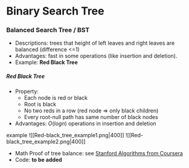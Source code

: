 # Binary Search Tree
### Balanced Search Tree / BST
- Descriptions:  trees that height of left leaves and right leaves are balanced (difference <=1)
- Advantages: fast in some operations (like insertion and deletion).
- Example: **Red Black Tree**
##### Red Black Tree
- Property: 
	- Each node is red or black
	- Root is black
	- No two reds in a row (red node => only black children)
	- Every root-null path has same number of black nodes
- Advantages: $O(logn)$  operations in insertion and deletion

example
![[Red-black_tree_example1.png|400]]
![[Red-black_tree_example2.png|400]]

- Math Proof of tree balance: see [Stanford Algorithms from Coursera](https://www.coursera.org/specializations/algorithms)
- Code: **to be added**